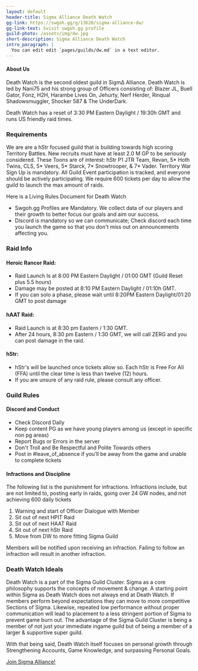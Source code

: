 ```yaml
---
layout: default
header-title: Sigma Alliance Death Watch
gg-link: https://swgoh.gg/g/13620/sigma-alliance-dw/
gg-link-text: Svisit swgoh.gg profile
guild-photo: /assets/img/dw.jpg
short-description: Sigma Alliance Death Watch
intro_paragraph: |
  You can edit edit `pages/guilds/dw.md` in a text editor.
---
```


#### About Us

Death Watch is the second oldest guild in Sigm∆ Alliance. Death Watch is led by Nani75 and his strong group of Officers consisting of: Blazer JL, Buell Gator, Fonz, H2H, Harambe Lives On, Jehurty, Nerf Herder, Rinqual Shadowsmuggler, Shocker 587 & The UnderDark. 

Death Watch has a reset of 3:30 PM Eastern Daylight / 19:30h GMT and runs US friendly raid times.

### Requirements

We are are a hStr focused guild that is building towards high scoring Territory Battles. New recruits must have at least 2.0 M GP to be seriously considered. These Toons are of interest: hStr P1 JTR Team, Revan,  5* Hoth Twins, CLS, 5* Veers, 5* Starck, 7* Snowtrooper, & 7* Vader. Territory War Sign Up is mandatory. All Guild Event participation is tracked, and everyone should be actively participating. We require 600 tickets per day to allow the guild to launch the max amount of raids.


Here is a Living Rules Document for Death Watch

* Swgoh.gg Profiles are Mandatory. We collect data of our players and their growth to better focus our goals and aim our success.
* Discord is mandatory so we can communicate; Check discord each time you launch the game so that you don't miss out on announcements affecting you.



### Raid Info

#### Heroic Rancor Raid:

* Raid Launch Is at 8:00 PM Eastern Daylight / 01:00 GMT (Guild Reset plus 5.5 hours)
* Damage may be posted at 8:10 PM Eastern Daylight / 01:10h GMT.
* If you can solo a phase, please wait until 8:20PM Eastern Daylight/01:20 GMT to post damage

#### hAAT Raid:

* Raid Launch is at 8:30 pm Eastern / 1:30 GMT.
* After 24 hours, 8:30 pm Eastern / 1:30 GMT, we will call ZERG and you can post damage in the raid.

#### hStr:

* hStr's will be launched once tickets allow so. Each hStr is Free For All (FFA) until the clear time is less than twelve (12) hours.
* If you are unsure of any raid rule, please consult any officer.

### Guild Rules

#### Discord and Conduct

* Check Discord Daily
* Keep content PG as we have young players among us (except in specific non pg areas)
* Report Bugs or Errors in the server
* Don't Troll and Be Respectful and Polite Towards others
* Post in #leave_of_absence if you’ll be away from the game and unable to complete tickets

#### Infractions and Discipline

The following list is the punishment for infractions. Infractions include, but are not limited to, posting early in raids, going over 24 GW nodes, and not achieving 600 daily tickets

1. Warning and start of Officer Dialogue with Member
2. Sit out of next HPIT Raid
3. Sit out of next HAAT Raid
4. Sit out of next hStr Raid
5. Move from DW to more fitting Sigma Guild

Members will be notified upon receiving an infraction. Failing to follow an infraction will result in another infraction. 


### Death Watch Ideals

Death Watch is a part of the Sigma Guild Cluster. Sigma as a core philosophy supports the concepts of movement & change. A starting point within Sigma as Death Watch does not always end at Death Watch. If members perform beyond expectations they can move to more competitive Sections of Sigma. Likewise, repeated low performance without proper communication will lead to placement to a less stringent portion of Sigma to prevent game burn out. The advantage of the Sigma Guild Cluster is being a member of not just your immediate ingame guild but of being a member of a larger & supportive super guild.

With that being said, Death Watch itself focuses on personal growth through Strengthening Accounts, Game Knowledge, and surpassing Personal Goals.


[Join Sigma Alliance!](https://discord.gg/V33Kfaj)
